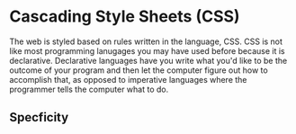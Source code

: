 # Cascading Style Sheets (CSS)

The web is styled based on rules written in the language, CSS. CSS is not like most programming lanugages you may have used before because it is declarative. Declarative languages have you write what you'd like to be the outcome of your program and then let the computer figure out how to accomplish that, as opposed to imperative languages where the programmer tells the computer what to do.

## Specficity
